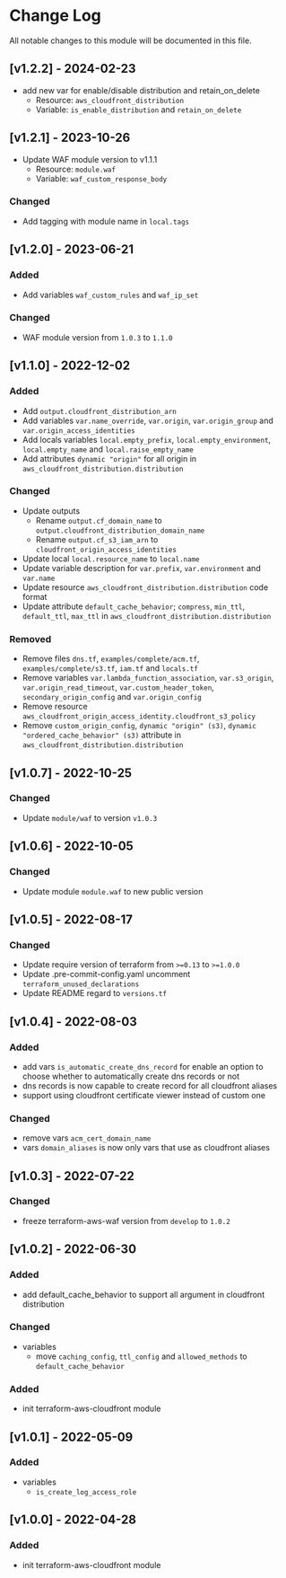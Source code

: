 # Change Log

All notable changes to this module will be documented in this file.

## [v1.2.2] - 2024-02-23

- add new var for enable/disable distribution and retain_on_delete
  - Resource: `aws_cloudfront_distribution`
  - Variable: `is_enable_distribution` and `retain_on_delete`

## [v1.2.1] - 2023-10-26

- Update WAF module version to v1.1.1
  - Resource: `module.waf`
  - Variable: `waf_custom_response_body`

### Changed

- Add tagging with module name in `local.tags`

## [v1.2.0] - 2023-06-21

### Added

- Add variables `waf_custom_rules` and `waf_ip_set`

### Changed

- WAF module version from `1.0.3` to `1.1.0`

## [v1.1.0] - 2022-12-02

### Added

- Add `output.cloudfront_distribution_arn`
- Add variables `var.name_override`, `var.origin`, `var.origin_group` and `var.origin_access_identities`
- Add locals variables `local.empty_prefix`, `local.empty_environment`, `local.empty_name` and `local.raise_empty_name`
- Add attributes `dynamic "origin"` for all origin in `aws_cloudfront_distribution.distribution`

### Changed

- Update outputs
    - Rename `output.cf_domain_name` to `output.cloudfront_distribution_domain_name`
    - Rename `output.cf_s3_iam_arn` to `cloudfront_origin_access_identities`
- Update local `local.resource_name` to `local.name`
- Update variable description for `var.prefix`, `var.environment` and `var.name`
- Update resource `aws_cloudfront_distribution.distribution` code format
- Update attribute `default_cache_behavior`; `compress`, `min_ttl`, `default_ttl`, `max_ttl` in `aws_cloudfront_distribution.distribution`

### Removed

- Remove files `dns.tf`, `examples/complete/acm.tf`, `examples/complete/s3.tf`, `iam.tf` and `locals.tf`
- Remove variables `var.lambda_function_association`, `var.s3_origin`, `var.origin_read_timeout`, `var.custom_header_token`, `secondary_origin_config` and `var.origin_config`
- Remove resource `aws_cloudfront_origin_access_identity.cloudfront_s3_policy`
- Remove `custom_origin_config`, `dynamic "origin" (s3)`, `dynamic "ordered_cache_behavior" (s3)` attribute in `aws_cloudfront_distribution.distribution`

## [v1.0.7] - 2022-10-25

### Changed

- Update `module/waf` to version `v1.0.3`

## [v1.0.6] - 2022-10-05

### Changed

- Update module `module.waf` to new public version

## [v1.0.5] - 2022-08-17

### Changed

- Update require version of terraform from `>=0.13` to `>=1.0.0`
- Update .pre-commit-config.yaml uncomment `terraform_unused_declarations`
- Update README regard to `versions.tf`

## [v1.0.4] - 2022-08-03

### Added

- add vars `is_automatic_create_dns_record` for enable an option to choose whether to automatically create dns records or not
- dns records is now capable to create record for all cloudfront aliases
- support using cloudfront certificate viewer instead of custom one

### Changed

- remove vars `acm_cert_domain_name`
- vars `domain_aliases` is now only vars that use as cloudfront aliases

## [v1.0.3] - 2022-07-22

### Changed

- freeze terraform-aws-waf version from `develop` to `1.0.2`

## [v1.0.2] - 2022-06-30

### Added

- add default_cache_behavior to support all argument in cloudfront distribution

### Changed

- variables
  - move `caching_config`, `ttl_config` and `allowed_methods` to `default_cache_behavior`

### Added

- init terraform-aws-cloudfront module

## [v1.0.1] - 2022-05-09

### Added

- variables
  - `is_create_log_access_role`

## [v1.0.0] - 2022-04-28

### Added

- init terraform-aws-cloudfront module

